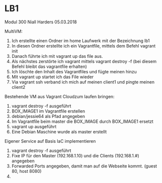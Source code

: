 # LB1
Modul 300
Niall Harders
05.03.2018

MultiVM:

1. Ich erstellte einen Ordner im home Laufwerk mit der Bezeichnung lb1
2. In diesen Ordner erstellte ich ein Vagrantfile, mittels dem Befehl vagrant init
3. Danach führte ich mit vagrant up das file aus.
4. Als nächstes zerstörte ich vagrant mittels vagrant destroy -f (bei diesem Befehl bleibt das vagrantfile erhalten)
5. Ich löschte den Inhalt des Vagrantfiles und fügte meinen hinzu
6. Mit vagrant up startet ich das File wieder
7. Via vagrant ssh verband ich mich auf meinen client1 und pingte meinen client2



Bestehende VM aus Vagrant Cloudzum laufen bringen:

1. vagrant destroy -f ausgeführt
2. BOX_IMAGE1 im Vagrantfile erstellen
3. debian/jessie64 als Pfad angegeben
4. Im Vagrantfile beim master die BOX_IMAGE durch BOX_IMAGE1 ersetzt
5. vagrant up ausgeführt
6. Eine Debian Maschine wurde als master erstellt



Eigener Service auf Basis IaC implementieren

1. vagrant destroy -f ausgeführt
2. Fixe IP für den Master (192.168.1.10) und die Clients (192.168.1.#) angegeben
3. Forwarded Ports angegeben, damit man auf die Webseite kommt. (guest 80, host 8080)
4.
